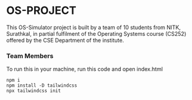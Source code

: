 # OS-PROJECT

This OS-Simulator project is built by a team of 10 students from NITK, Surathkal, in partial fulfilment of the Operating Systems course (CS252) offered by the CSE Department of the institute.

### Team Members

To run this in your machine, run this code and open index.html

```
npm i
npm install -D tailwindcss
npx tailwindcss init
```
